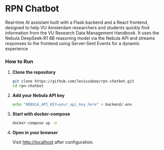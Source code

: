 # RPN Chatbot

Real‑time AI assistant built with a Flask backend and a React frontend, designed to help VU Amsterdam researchers and students quickly find information from the VU Research Data Management Handbook. It uses the Nebula DeepSeek‑R1 8B reasoning model via the Nebula API and streams responses to the frontend using Server‑Sent Events for a dynamic experience

### How to Run

1. **Clone the repository**  
   ```bash
   git clone https://github.com/leviszaboo/rpn-chatbot.git
   cd rpn-chatbot
   ```
2. **Add your Nebula API key**
   ```bash
   echo "NEBULA_API_KEY=your_api_key_here" > backend/.env
   ```
3. **Start with docker-compose**
   ```bash
   docker-compose up -d
   ```
4. **Open in your browser**
   
   Visit [http://localhost](http://localhost) after configuration.
